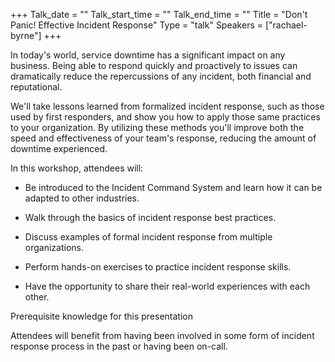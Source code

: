 +++
Talk_date = ""
Talk_start_time = ""
Talk_end_time = ""
Title = "Don't Panic! Effective Incident Response"
Type = "talk"
Speakers = ["rachael-byrne"]
+++

In today's world, service downtime has a significant impact on any business. Being able to respond quickly and proactively to issues can dramatically reduce the repercussions of any incident, both financial and reputational.

We'll take lessons learned from formalized incident response, such as those used by first responders, and show you how to apply those same practices to your organization. By utilizing these methods you'll improve both the speed and effectiveness of your team's response, reducing the amount of downtime experienced.

In this workshop, attendees will:

* Be introduced to the Incident Command System and learn how it can be adapted to other industries.

* Walk through the basics of incident response best practices.

* Discuss examples of formal incident response from multiple organizations.

* Perform hands-on exercises to practice incident response skills.

* Have the opportunity to share their real-world experiences with each other.


Prerequisite knowledge for this presentation

Attendees will benefit from having been involved in some form of incident response process in the past or having been on-call.
